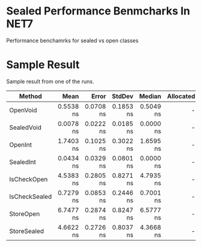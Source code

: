 # Sealed Performance Benmcharks In NET7
Performance benchamrks for sealed vs open classes

# Sample Result
Sample result from one of the runs.

|        Method |      Mean |     Error |    StdDev |    Median | Allocated |
|-------------- |----------:|----------:|----------:|----------:|----------:|
|      OpenVoid | 0.5538 ns | 0.0708 ns | 0.1853 ns | 0.5049 ns |         - |
|    SealedVoid | 0.0078 ns | 0.0222 ns | 0.0185 ns | 0.0000 ns |         - |
|       OpenInt | 1.7403 ns | 0.1025 ns | 0.3022 ns | 1.6595 ns |         - |
|     SealedInt | 0.0434 ns | 0.0329 ns | 0.0801 ns | 0.0000 ns |         - |
|   IsCheckOpen | 4.5383 ns | 0.2805 ns | 0.8271 ns | 4.7935 ns |         - |
| IsCheckSealed | 0.7279 ns | 0.0853 ns | 0.2446 ns | 0.7001 ns |         - |
|     StoreOpen | 6.7477 ns | 0.2874 ns | 0.8247 ns | 6.5777 ns |         - |
|   StoreSealed | 4.6622 ns | 0.2726 ns | 0.8037 ns | 4.3668 ns |         - |
